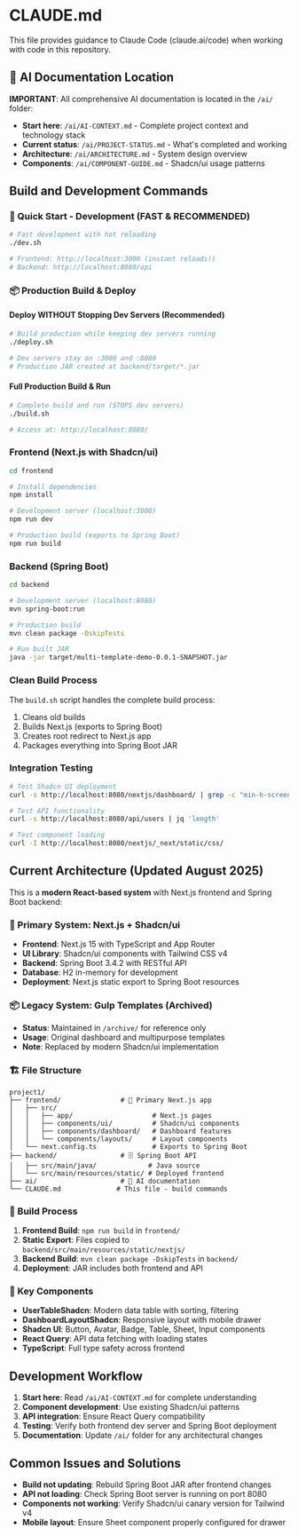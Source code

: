 # CLAUDE.md

This file provides guidance to Claude Code (claude.ai/code) when working with code in this repository.

## 🤖 AI Documentation Location

**IMPORTANT**: All comprehensive AI documentation is located in the `/ai/` folder:
- **Start here**: `/ai/AI-CONTEXT.md` - Complete project context and technology stack
- **Current status**: `/ai/PROJECT-STATUS.md` - What's completed and working
- **Architecture**: `/ai/ARCHITECTURE.md` - System design overview
- **Components**: `/ai/COMPONENT-GUIDE.md` - Shadcn/ui usage patterns

## Build and Development Commands

### 🚀 Quick Start - Development (FAST & RECOMMENDED)
```bash
# Fast development with hot reloading
./dev.sh

# Frontend: http://localhost:3000 (instant reloads!)
# Backend: http://localhost:8080/api
```

### 📦 Production Build & Deploy

#### Deploy WITHOUT Stopping Dev Servers (Recommended)
```bash
# Build production while keeping dev servers running
./deploy.sh

# Dev servers stay on :3000 and :8080
# Production JAR created at backend/target/*.jar
```

#### Full Production Build & Run
```bash
# Complete build and run (STOPS dev servers)
./build.sh

# Access at: http://localhost:8080/
```

### Frontend (Next.js with Shadcn/ui)
```bash
cd frontend

# Install dependencies
npm install

# Development server (localhost:3000)
npm run dev

# Production build (exports to Spring Boot)
npm run build
```

### Backend (Spring Boot)
```bash
cd backend

# Development server (localhost:8080)
mvn spring-boot:run

# Production build
mvn clean package -DskipTests

# Run built JAR
java -jar target/multi-template-demo-0.0.1-SNAPSHOT.jar
```

### Clean Build Process
The `build.sh` script handles the complete build process:
1. Cleans old builds
2. Builds Next.js (exports to Spring Boot)
3. Creates root redirect to Next.js app
4. Packages everything into Spring Boot JAR

### Integration Testing
```bash
# Test Shadcn UI deployment
curl -s http://localhost:8080/nextjs/dashboard/ | grep -c "min-h-screen bg-background"

# Test API functionality  
curl -s http://localhost:8080/api/users | jq 'length'

# Test component loading
curl -I http://localhost:8080/nextjs/_next/static/css/
```

## Current Architecture (Updated August 2025)

This is a **modern React-based system** with Next.js frontend and Spring Boot backend:

### 🚀 Primary System: Next.js + Shadcn/ui
- **Frontend**: Next.js 15 with TypeScript and App Router
- **UI Library**: Shadcn/ui components with Tailwind CSS v4
- **Backend**: Spring Boot 3.4.2 with RESTful API
- **Database**: H2 in-memory for development
- **Deployment**: Next.js static export to Spring Boot resources

### 📦 Legacy System: Gulp Templates (Archived)
- **Status**: Maintained in `/archive/` for reference only
- **Usage**: Original dashboard and multipurpose templates
- **Note**: Replaced by modern Shadcn/ui implementation

### 🏗️ File Structure

```
project1/
├── frontend/               # 🚀 Primary Next.js app  
│   ├── src/
│   │   ├── app/                    # Next.js pages
│   │   ├── components/ui/          # Shadcn/ui components
│   │   ├── components/dashboard/   # Dashboard features
│   │   └── components/layouts/     # Layout components
│   └── next.config.ts              # Exports to Spring Boot
├── backend/                # 🗄️ Spring Boot API
│   ├── src/main/java/             # Java source
│   └── src/main/resources/static/ # Deployed frontend
├── ai/                     # 🤖 AI documentation
└── CLAUDE.md              # This file - build commands
```

### 🔄 Build Process

1. **Frontend Build**: `npm run build` in `frontend/`
2. **Static Export**: Files copied to `backend/src/main/resources/static/nextjs/`
3. **Backend Build**: `mvn clean package -DskipTests` in `backend/`
4. **Deployment**: JAR includes both frontend and API

### 🎯 Key Components

- **UserTableShadcn**: Modern data table with sorting, filtering
- **DashboardLayoutShadcn**: Responsive layout with mobile drawer
- **Shadcn UI**: Button, Avatar, Badge, Table, Sheet, Input components
- **React Query**: API data fetching with loading states
- **TypeScript**: Full type safety across frontend

## Development Workflow

1. **Start here**: Read `/ai/AI-CONTEXT.md` for complete understanding
2. **Component development**: Use existing Shadcn/ui patterns
3. **API integration**: Ensure React Query compatibility
4. **Testing**: Verify both frontend dev server and Spring Boot deployment
5. **Documentation**: Update `/ai/` folder for any architectural changes

## Common Issues and Solutions

- **Build not updating**: Rebuild Spring Boot JAR after frontend changes
- **API not loading**: Check Spring Boot server is running on port 8080  
- **Components not working**: Verify Shadcn/ui canary version for Tailwind v4
- **Mobile layout**: Ensure Sheet component properly configured for drawer